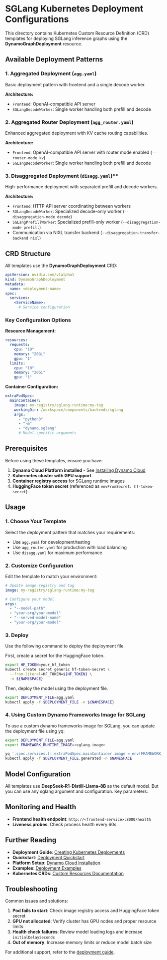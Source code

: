 # SGLang Kubernetes Deployment Configurations

This directory contains Kubernetes Custom Resource Definition (CRD) templates for deploying SGLang inference graphs using the **DynamoGraphDeployment** resource.

## Available Deployment Patterns

### 1. **Aggregated Deployment** (`agg.yaml`)
Basic deployment pattern with frontend and a single decode worker.

**Architecture:**
- `Frontend`: OpenAI-compatible API server
- `SGLangDecodeWorker`: Single worker handling both prefill and decode

### 2. **Aggregated Router Deployment** (`agg_router.yaml`)
Enhanced aggregated deployment with KV cache routing capabilities.

**Architecture:**
- `Frontend`: OpenAI-compatible API server with router mode enabled (`--router-mode kv`)
- `SGLangDecodeWorker`: Single worker handling both prefill and decode

### 3. **Disaggregated Deployment** (`disagg.yaml`)**
High-performance deployment with separated prefill and decode workers.

**Architecture:**
- `Frontend`: HTTP API server coordinating between workers
- `SGLangDecodeWorker`: Specialized decode-only worker (`--disaggregation-mode decode`)
- `SGLangPrefillWorker`: Specialized prefill-only worker (`--disaggregation-mode prefill`)
- Communication via NIXL transfer backend (`--disaggregation-transfer-backend nixl`)

## CRD Structure

All templates use the **DynamoGraphDeployment** CRD:

```yaml
apiVersion: nvidia.com/v1alpha1
kind: DynamoGraphDeployment
metadata:
  name: <deployment-name>
spec:
  services:
    <ServiceName>:
      # Service configuration
```

### Key Configuration Options

**Resource Management:**
```yaml
resources:
  requests:
    cpu: "10"
    memory: "20Gi"
    gpu: "1"
  limits:
    cpu: "10"
    memory: "20Gi"
    gpu: "1"
```

**Container Configuration:**
```yaml
extraPodSpec:
  mainContainer:
    image: my-registry/sglang-runtime:my-tag
    workingDir: /workspace/components/backends/sglang
    args:
      - "python3"
      - "-m"
      - "dynamo.sglang"
      # Model-specific arguments
```

## Prerequisites

Before using these templates, ensure you have:

1. **Dynamo Cloud Platform installed** - See [Installing Dynamo Cloud](../../../../docs/kubernetes/installation_guide.md)
2. **Kubernetes cluster with GPU support**
3. **Container registry access** for SGLang runtime images
4. **HuggingFace token secret** (referenced as `envFromSecret: hf-token-secret`)

## Usage

### 1. Choose Your Template
Select the deployment pattern that matches your requirements:
- Use `agg.yaml` for development/testing
- Use `agg_router.yaml` for production with load balancing
- Use `disagg.yaml` for maximum performance

### 2. Customize Configuration
Edit the template to match your environment:

```yaml
# Update image registry and tag
image: my-registry/sglang-runtime:my-tag

# Configure your model
args:
  - "--model-path"
  - "your-org/your-model"
  - "--served-model-name"
  - "your-org/your-model"
```

### 3. Deploy

Use the following command to deploy the deployment file.

First, create a secret for the HuggingFace token.
```bash
export HF_TOKEN=your_hf_token
kubectl create secret generic hf-token-secret \
  --from-literal=HF_TOKEN=${HF_TOKEN} \
  -n ${NAMESPACE}
```

Then, deploy the model using the deployment file.

```bash
export DEPLOYMENT_FILE=agg.yaml
kubectl apply -f $DEPLOYMENT_FILE -n ${NAMESPACE}
```

### 4. Using Custom Dynamo Frameworks Image for SGLang

To use a custom dynamo frameworks image for SGLang, you can update the deployment file using yq:

```bash
export DEPLOYMENT_FILE=agg.yaml
export FRAMEWORK_RUNTIME_IMAGE=<sglang-image>

yq '.spec.services.[].extraPodSpec.mainContainer.image = env(FRAMEWORK_RUNTIME_IMAGE)' $DEPLOYMENT_FILE  > $DEPLOYMENT_FILE.generated
kubectl apply -f $DEPLOYMENT_FILE.generated -n $NAMESPACE
```

## Model Configuration

All templates use **DeepSeek-R1-Distill-Llama-8B** as the default model. But you can use any sglang argument and configuration. Key parameters:

## Monitoring and Health

- **Frontend health endpoint**: `http://<frontend-service>:8000/health`
- **Liveness probes**: Check process health every 60s

## Further Reading

- **Deployment Guide**: [Creating Kubernetes Deployments](../../../../docs/kubernetes/deployment/create_deployment.md)
- **Quickstart**: [Deployment Quickstart](../../../../docs/kubernetes/README.md)
- **Platform Setup**: [Dynamo Cloud Installation](../../../../docs/kubernetes/installation_guide.md)
- **Examples**: [Deployment Examples](../../../../docs/examples/README.md)
- **Kubernetes CRDs**: [Custom Resources Documentation](https://kubernetes.io/docs/concepts/extend-kubernetes/api-extension/custom-resources/)

## Troubleshooting

Common issues and solutions:

1. **Pod fails to start**: Check image registry access and HuggingFace token secret
2. **GPU not allocated**: Verify cluster has GPU nodes and proper resource limits
3. **Health check failures**: Review model loading logs and increase `initialDelaySeconds`
4. **Out of memory**: Increase memory limits or reduce model batch size

For additional support, refer to the [deployment guide](../../../../docs/kubernetes/README.md).
